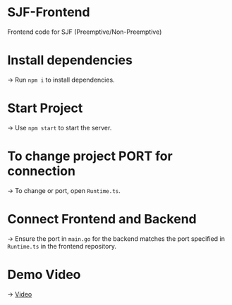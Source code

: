 # SJF-Frontend
Frontend code for SJF (Preemptive/Non-Preemptive)
# Install dependencies
-> Run `npm i` to install dependencies.
# Start Project
-> Use `npm start` to start the server.
# To change project PORT for connection
-> To change or port, open `Runtime.ts`.
# Connect Frontend and Backend
-> Ensure the port in `main.go` for the backend matches the port specified in `Runtime.ts` in the frontend repository.
# Demo Video
-> [Video](https://drive.google.com/file/d/1Z0yilZV_bkcaKZvwv9taAu_zTguetHS8/view?usp=drive_link)
